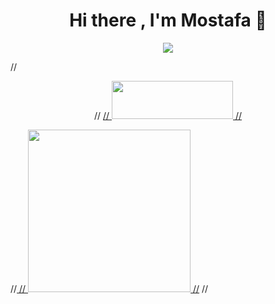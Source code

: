 <h1 align="center">
  Hi there , I'm Mostafa 👋
</h1>

<p align="center">
 <a href="#" alt="Mostafa Abbasi's github stats">
  <img src="https://github-readme-stats.vercel.app/api?username=mostafaabbasi&theme=tokyonight&show_icons=true" />
 </a>
</p>

//<p align="center">
// <a href="https://www.buymeacoffee.com/MostafaAbbasi" target="_blank">
//  <img src="https://cdn.buymeacoffee.com/buttons/v2/default-orange.png" height="61" width="194" />
// </a>

//<a href="http://www.coffeete.ir/mrcloner">
//  <img src="http://www.coffeete.ir/images/buttons/lemonchiffon.png" style="width:260px;" />
//</a>
//</p>
